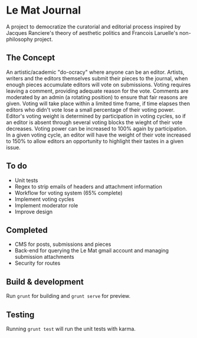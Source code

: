 # Le Mat Journal

A project to democratize the curatorial and editorial process inspired by Jacques Ranciere's theory of aesthetic politics and Francois Laruelle's non-philosophy project.

## The Concept

An artistic/academic "do-ocracy" where anyone can be an editor. Artists, writers and the editors themselves submit their pieces to the journal, when enough pieces accumulate editors will vote on submissions. Voting requires leaving a comment, providing adequate reason for the vote. Comments are moderated by an admin (a rotating position) to ensure that fair reasons are given. Voting will take place within a limited time frame, if time elapses then editors who didn't vote lose a small percentage of their voting power. Editor's voting weight is determined by participation in voting cycles, so if an editor is absent through several voting blocks the wieght of their vote decreases. Voting power can be increased to 100% again by participation. In a given voting cycle, an editor will have the weight of their vote increased to 150% to allow editors an opportunity to highlight their tastes in a given issue.

## To do

* Unit tests
* Regex to strip emails of headers and attachment information
* Workflow for voting system (65% complete)
* Implement voting cycles
* Implement moderator role
* Improve design

## Completed

* CMS for posts, submissions and pieces
* Back-end for querying the Le Mat gmail account and managing submission attachments
* Security for routes

## Build & development

Run `grunt` for building and `grunt serve` for preview.

## Testing

Running `grunt test` will run the unit tests with karma.

